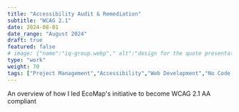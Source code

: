 ```yaml
---
title: "Accessibility Audit & Remediation"
subtitle: "WCAG 2.1"
date: 2024-08-01
date_range: "August 2024"
draft: true
featured: false
# image: {"name":"iq-group.webp"," alt":"design for the quote presentation process"}
type: "work"
weight: 70
tags: ["Project Management","Accessibility","Web Development","No Code Development"]
---
```

An overview of how I led EcoMap's initiative to become WCAG 2.1 AA compliant